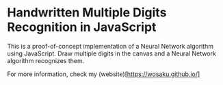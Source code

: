 # Handwritten Multiple Digits Recognition in JavaScript


This is a proof-of-concept implementation of a Neural Network algorithm using JavaScript. 
Draw multiple digits in the canvas and a Neural Network algorithm recognizes them.

For more information, check my (website)[https://wosaku.github.io/]